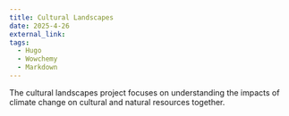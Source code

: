 ```yaml
---
title: Cultural Landscapes
date: 2025-4-26
external_link: 
tags:
  - Hugo
  - Wowchemy
  - Markdown
---
```


The cultural landscapes project focuses on understanding the impacts of climate change on cultural and natural resources together. 

<!--more-->
